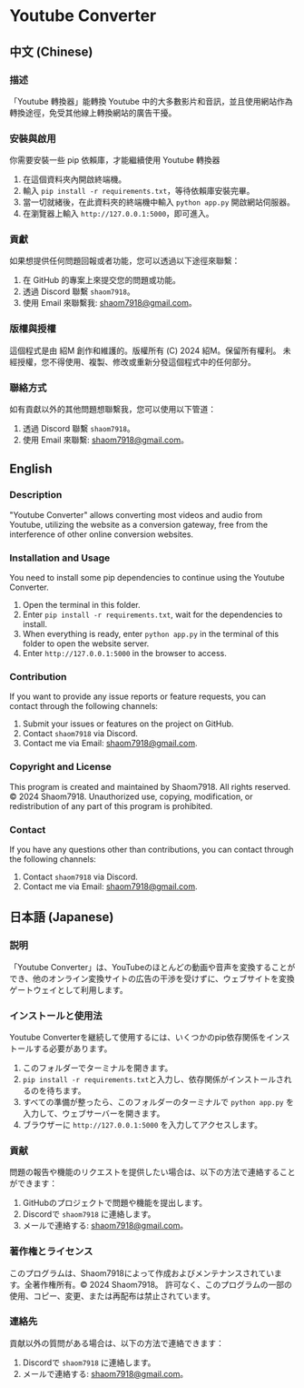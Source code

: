 # Youtube Converter

## 中文 (Chinese)

### 描述
「Youtube 轉換器」能轉換 Youtube 中的大多數影片和音訊，並且使用網站作為轉換途徑，免受其他線上轉換網站的廣告干擾。

### 安裝與啟用
你需要安裝一些 pip 依賴庫，才能繼續使用 Youtube 轉換器
1. 在這個資料夾內開啟終端機。
2. 輸入 `pip install -r requirements.txt`，等待依賴庫安裝完畢。
3. 當一切就緒後，在此資料夾的終端機中輸入 `python app.py` 開啟網站伺服器。
4. 在瀏覽器上輸入 `http://127.0.0.1:5000`，即可進入。

### 貢獻
如果想提供任何問題回報或者功能，您可以透過以下途徑來聯繫：
1. 在 GitHub 的專案上來提交您的問題或功能。
2. 透過 Discord 聯繫 `shaom7918`。
3. 使用 Email 來聯繫我: shaom7918@gmail.com。

### 版權與授權
這個程式是由 紹M 創作和維護的。版權所有 (C) 2024 紹M。保留所有權利。
未經授權，您不得使用、複製、修改或重新分發這個程式中的任何部分。

### 聯絡方式
如有貢獻以外的其他問題想聯繫我，您可以使用以下管道：
1. 透過 Discord 聯繫 `shaom7918`。
2. 使用 Email 來聯繫: shaom7918@gmail.com。


## English

### Description
"Youtube Converter" allows converting most videos and audio from Youtube, utilizing the website as a conversion gateway, free from the interference of other online conversion websites.

### Installation and Usage
You need to install some pip dependencies to continue using the Youtube Converter.
1. Open the terminal in this folder.
2. Enter `pip install -r requirements.txt`, wait for the dependencies to install.
3. When everything is ready, enter `python app.py` in the terminal of this folder to open the website server.
4. Enter `http://127.0.0.1:5000` in the browser to access.

### Contribution
If you want to provide any issue reports or feature requests, you can contact through the following channels:
1. Submit your issues or features on the project on GitHub.
2. Contact `shaom7918` via Discord.
3. Contact me via Email: shaom7918@gmail.com.

### Copyright and License
This program is created and maintained by Shaom7918. All rights reserved. © 2024 Shaom7918.
Unauthorized use, copying, modification, or redistribution of any part of this program is prohibited.

### Contact
If you have any questions other than contributions, you can contact through the following channels:
1. Contact `shaom7918` via Discord.
2. Contact me via Email: shaom7918@gmail.com.


## 日本語 (Japanese)

### 説明
「Youtube Converter」は、YouTubeのほとんどの動画や音声を変換することができ、他のオンライン変換サイトの広告の干渉を受けずに、ウェブサイトを変換ゲートウェイとして利用します。

### インストールと使用法
Youtube Converterを継続して使用するには、いくつかのpip依存関係をインストールする必要があります。
1. このフォルダーでターミナルを開きます。
2. `pip install -r requirements.txt`と入力し、依存関係がインストールされるのを待ちます。
3. すべての準備が整ったら、このフォルダーのターミナルで `python app.py` を入力して、ウェブサーバーを開きます。
4. ブラウザーに `http://127.0.0.1:5000` を入力してアクセスします。

### 貢献
問題の報告や機能のリクエストを提供したい場合は、以下の方法で連絡することができます：
1. GitHubのプロジェクトで問題や機能を提出します。
2. Discordで `shaom7918` に連絡します。
3. メールで連絡する: shaom7918@gmail.com。

### 著作権とライセンス
このプログラムは、Shaom7918によって作成およびメンテナンスされています。全著作権所有。© 2024 Shaom7918。
許可なく、このプログラムの一部の使用、コピー、変更、または再配布は禁止されています。

### 連絡先
貢献以外の質問がある場合は、以下の方法で連絡できます：
1. Discordで `shaom7918` に連絡します。
2. メールで連絡する: shaom7918@gmail.com。
